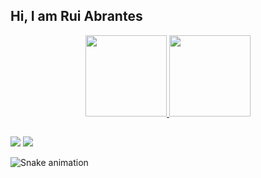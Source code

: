 ## Hi, I am Rui Abrantes
<div align="center">
  <a href="https://github.com/rui-abrantes">
  <img height="130em" src="https://github-readme-stats.vercel.app/api?username=rui-abrantes&show_icons=true&theme=dracula&include_all_commits=true&count_private=true"/>
  <img height="130em" src="https://github-readme-stats.vercel.app/api/top-langs/?username=rui-abrantes&layout=compact&langs_count=7&theme=dracula"/>
</div>

  
  ##
 
<div> 
  <a href = "mailto:ruimiguel.abrantes@gmail.com"><img src="https://img.shields.io/badge/-Gmail-%23333?style=for-the-badge&logo=gmail&logoColor=white" target="_blank"></a>
  <a href="https://www.linkedin.com/in/rui-abrantes-51b3931a3/" target="_blank"><img src="https://img.shields.io/badge/-LinkedIn-%230077B5?style=for-the-badge&logo=linkedin&logoColor=white" target="_blank"></a> 
 
![Snake animation](https://github.com/rui-abrantes/rui-abrantes/blob/output/github-contribution-grid-snake.svg)
 
</div>
